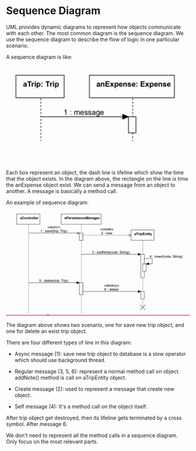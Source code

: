 # Sequence Diagram
UML provides dynamic diagrams to represent how objects communicate with each other. The most common diagram is the sequence diagram. We use the sequence diagram to describe the flow of logic in one particular scenario. 

A sequence diagram is like:

![seq](./images/seq.png)

Each box represent an object, the dash line is lifeline which show the time that the object exists. In the diagram above, the rectangle on the line is time the anExpense object exist. We can send a message from an object to another. A message is basically a method call. 

An example of sequence diagram:
![seq_exp](./images/seq_exp.png)

The diagram above shows two scenario, one for save new trip object, and one for delete an exist trip object. 

There are four different types of line in this diagram:

* Async message (1): save new trip object to database is a slow operator which should use background thread. 

* Regular message (3, 5, 6): represent a normal method call on object. addNote() method is call on aTripEntity object. 

* Create message (2): used to represent a message that create new object. 

* Self message (4): It's a method call on the object itself. 

After trip object get destroyed, then its lifeline gets terminated by a cross symbol. After message 6. 

We don't need to represent all the method calls in a sequence diagram. Only focus on the most relevant parts. 